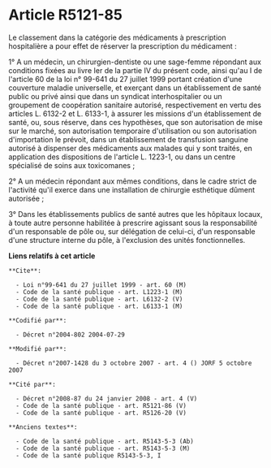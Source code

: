 # Article R5121-85

Le classement dans la catégorie des médicaments à prescription hospitalière a pour effet de réserver la prescription du
médicament :

1° A un médecin, un chirurgien-dentiste ou une sage-femme répondant aux conditions fixées au livre Ier de la partie IV du
présent code, ainsi qu'au I de l'article 60 de la loi n° 99-641 du 27 juillet 1999 portant création d'une couverture maladie
universelle, et exerçant dans un établissement de santé public ou privé ainsi que dans un syndicat interhospitalier ou un
groupement de coopération sanitaire autorisé, respectivement en vertu des articles L. 6132-2 et L. 6133-1, à assurer les
missions d'un établissement de santé, ou, sous réserve, dans ces hypothèses, que son autorisation de mise sur le marché, son
autorisation temporaire d'utilisation ou son autorisation d'importation le prévoit, dans un établissement de transfusion
sanguine autorisé à dispenser des médicaments aux malades qui y sont traités, en application des dispositions de l'article L.
1223-1, ou dans un centre spécialisé de soins aux toxicomanes ;

2° A un médecin répondant aux mêmes conditions, dans le cadre strict de l'activité qu'il exerce dans une installation de
chirurgie esthétique dûment autorisée ;

3° Dans les établissements publics de santé autres que les hôpitaux locaux, à toute autre personne habilitée à prescrire
agissant sous la responsabilité d'un responsable de pôle ou, sur délégation de celui-ci, d'un responsable d'une structure
interne du pôle, à l'exclusion des unités fonctionnelles.

**Liens relatifs à cet article**

	**Cite**:

	  - Loi n°99-641 du 27 juillet 1999 - art. 60 (M)
	  - Code de la santé publique - art. L1223-1 (M)
	  - Code de la santé publique - art. L6132-2 (V)
	  - Code de la santé publique - art. L6133-1 (M)

	**Codifié par**:

	  - Décret n°2004-802 2004-07-29

	**Modifié par**:

	  - Décret n°2007-1428 du 3 octobre 2007 - art. 4 () JORF 5 octobre 2007

	**Cité par**:

	  - Décret n°2008-87 du 24 janvier 2008 - art. 4 (V)
	  - Code de la santé publique - art. R5121-86 (V)
	  - Code de la santé publique - art. R5126-20 (V)

	**Anciens textes**:

	  - Code de la santé publique - art. R5143-5-3 (Ab)
	  - Code de la santé publique - art. R5143-5-3 (M)
	  - Code de la santé publique R5143-5-3, I
